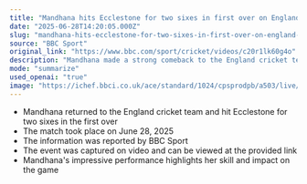 ```yaml
---
title: "Mandhana hits Ecclestone for two sixes in first over on England return"
date: "2025-06-28T14:20:05.000Z"
slug: "mandhana-hits-ecclestone-for-two-sixes-in-first-over-on-england-return"
source: "BBC Sport"
original_link: "https://www.bbc.com/sport/cricket/videos/c20r1lk60g4o"
description: "Mandhana made a strong comeback to the England cricket team by hitting Ecclestone for two sixes in the first over of a match on June 28, 2025, as reported by BBC Sport and captured on video."
mode: "summarize"
used_openai: "true"
image: "https://ichef.bbci.co.uk/ace/standard/1024/cpsprodpb/a503/live/fa6c9de0-5429-11f0-8485-7bd50fa63665.jpg"
---
```


- Mandhana returned to the England cricket team and hit Ecclestone for two sixes in the first over
- The match took place on June 28, 2025
- The information was reported by BBC Sport
- The event was captured on video and can be viewed at the provided link
- Mandhana's impressive performance highlights her skill and impact on the game